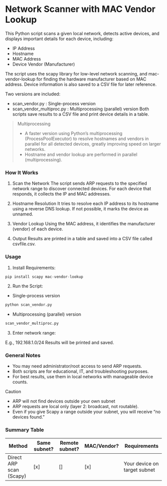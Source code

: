 # Network Scanner with MAC Vendor Lookup
This Python script scans a given local network, detects active devices, and displays important details for each device, including:

- IP Address
- Hostname
- MAC Address
- Device Vendor (Manufacturer)

The script uses the scapy library for low-level network scanning, and mac-vendor-lookup for finding the hardware manufacturer based on MAC address. Device information is also saved to a CSV file for later reference.

Two versions are included:
- scan_vendor.py : Single-process version
- scan_vendor_multiproc.py : Multiprocessing (parallel) version
Both scripts save results to a CSV file and print device details in a table.

> Multiprocessing
> - A faster version using Python’s multiprocessing (ProcessPoolExecutor) to resolve hostnames and vendors in parallel for all detected devices, greatly improving speed on larger networks.
> - Hostname and vendor lookup are performed in parallel (multiprocessing).

### How It Works
1. Scan the Network
The script sends ARP requests to the specified network range to discover connected devices. For each device that responds, it collects the IP and MAC addresses.

2. Hostname Resolution
It tries to resolve each IP address to its hostname using a reverse DNS lookup. If not possible, it marks the device as unnamed.

3. Vendor Lookup
Using the MAC address, it identifies the manufacturer (vendor) of each device.

4. Output
Results are printed in a table and saved into a CSV file called csvfile.csv.

### Usage
1. Install Requirements:
```python
pip install scapy mac-vendor-lookup
```
2. Run the Script:
- Single-process version
```python
python scan_vendor.py
```
- Multiprocessing (parallel) version
```python
scan_vendor_multiproc.py
```
3. Enter network range:

E.g., 192.168.1.0/24
Results will be printed and saved.

### General Notes
- You may need administrator/root access to send ARP requests.
- Both scripts are for educational, IT, and troubleshooting purposes.
- For best results, use them in local networks with manageable device counts.

> [!CAUTION]
> - ARP will not find devices outside your own subnet
> - ARP requests are local only (layer 2: broadcast, not routable).
> - Even if you give Scapy a range outside your subnet, you will receive “no devices found.”

### Summary Table

| Method | Same subnet? | Remote subnet? | MAC/Vendor? | Requirements|
---------|--------------|----------------|-------------|-------------|
Direct ARP scan (Scapy)	| [x] | [] | [x] | Your device on target subnet

